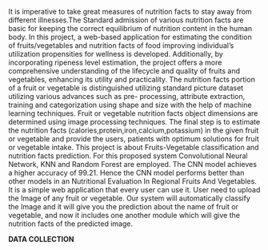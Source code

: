 It is imperative to take great measures of nutrition facts to stay away from different illnesses.The Standard admission of various nutrition facts are basic for keeping the correct equilibrium of nutrition content in the human body. In this project, a web-based application for estimating the condition of fruits/vegetables and nutrition facts of food improving individual’s utilization propensities for wellness is developed. Additionally, by incorporating ripeness level estimation, the project offers a more comprehensive understanding of the lifecycle and quality of fruits and vegetables, enhancing its utility and practicality. The nutrition facts portion of a fruit or vegetable is distinguished utilizing standard picture dataset utilizing various advances such as pre- processing, attribute extraction, training and categorization using shape and size with the help of machine learning techniques. Fruit or vegetable nutrition facts object dimensions are determined using image processing techniques. The final step is to estimate the nutrition facts (calories,protein,iron,calcium,potassium) in the given fruit or vegetable and provide the users, patients with optimum solutions for fruit or vegetable intake. This project is about Fruits-Vegetable classification and nutrition facts prediction. For this proposed system Convolutional Neural Network, KNN and Random Forest are employed. The CNN model achieves a higher accuracy of 99.21. Hence the CNN model performs better than other models in an Nutritional Evaluation In Regional Fruits And Vegetables. It is a simple web application that every user can use it. User need to upload the Image of any fruit or vegetable. Our system will automatically classify the Image and it will give you the prediction about the name of fruit or vegetable, and now it includes one another module which will give the nutrition facts of the predicted image.


**DATA COLLECTION**
